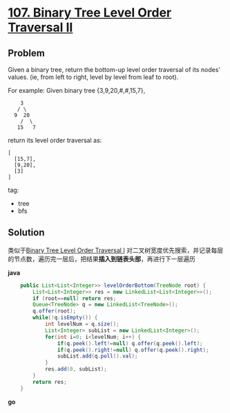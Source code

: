 # [107. Binary Tree Level Order Traversal II](https://leetcode.com/problems/binary-tree-level-order-traversal-ii/)

## Problem

Given a binary tree, return the bottom-up level order traversal of its nodes' values. (ie, from left to right, level by level from leaf to root).

For example:
Given binary tree {3,9,20,#,#,15,7},
```
    3
   / \
  9  20
    /  \
   15   7
```
return its level order traversal as:
```
[
  [15,7],
  [9,20],
  [3]
]
```

tag:
- tree
- bfs

## Solution

类似于[Binary Tree Level Order Traversal I](https://leetcode.com/problems/binary-tree-level-order-traversal/) 对二叉树宽度优先搜索，并记录每层的节点数，遍历完一层后，把结果**插入到链表头部**，再进行下一层遍历

**java**
```java
    public List<List<Integer>> levelOrderBottom(TreeNode root) {
        List<List<Integer>> res = new LinkedList<List<Integer>>();
        if (root==null) return res;
        Queue<TreeNode> q = new LinkedList<TreeNode>();
        q.offer(root);
        while(!q.isEmpty()) {
            int levelNum = q.size();
            List<Integer> subList = new LinkedList<Integer>();
            for(int i=0; i<levelNum; i++) {
                if(q.peek().left!=null) q.offer(q.peek().left);
                if(q.peek().right!=null) q.offer(q.peek().right);
                subList.add(q.poll().val);
            }
            res.add(0, subList);
        }
        return res;
    }
```

**go**
```go

```